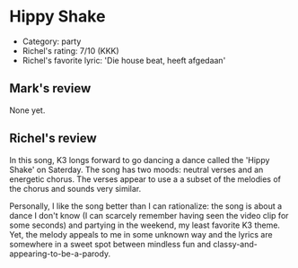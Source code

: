 # Hippy Shake

 * Category: party 
 * Richel's rating: 7/10 (KKK)
 * Richel's favorite lyric: 'Die house beat, heeft afgedaan'

## Mark's review

None yet.

## Richel's review

In this song, K3 longs forward to go dancing a dance called the 'Hippy
Shake' on Saterday. The song has two moods: neutral verses and an
energetic chorus. The verses appear to use a a subset of the melodies of
the chorus and sounds very similar.

Personally, I like the song better than I can rationalize: the song is
about a dance I don't know (I can scarcely remember having seen the
video clip for some seconds) and partying in the weekend, my least
favorite K3 theme. Yet, the melody appeals to me in some unknown way and
the lyrics are somewhere in a sweet spot between mindless fun and
classy-and-appearing-to-be-a-parody.
